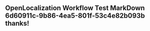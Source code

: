 <properties
ms.topic="hero-topic"
ms.test1="hero-topic"
ms.test2="test"/>

## OpenLocalization Workflow Test MarkDown 6d60911c-9b86-4ea5-801f-53c4e82b093b thanks!
<!--HONumber=Mar16_HO2-->
